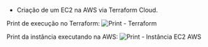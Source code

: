 * Criação de um EC2 na AWS via Terraform Cloud.


Print de execução no Terraform:
![Print - Terraform](https://github.com/user-attachments/assets/7394c657-ce14-4040-b21e-566a530c2580)

Print da instância executando na AWS:
![Print - Instância EC2 AWS](https://github.com/user-attachments/assets/98d3ac1f-4af3-4e5a-bc7f-5f749fefdf52)

